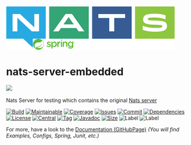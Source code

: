 ![logo](src/test/resources/nats-spring.png)

# nats-server-embedded

[![](https://img.shields.io/static/v1?label=Sponsor&message=%E2%9D%A4&logo=GitHub&color=%23fe8e86)](https://github.com/sponsors/YunaBraska)

Nats Server for testing which contains the original [Nats server](https://github.com/nats-io/nats-server)

[![Build][build_shield]][build_link]
[![Maintainable][maintainable_shield]][maintainable_link]
[![Coverage][coverage_shield]][coverage_link]
[![Issues][issues_shield]][issues_link]
[![Commit][commit_shield]][commit_link]
[![Dependencies][dependency_shield]][dependency_link]
[![License][license_shield]][license_link]
[![Central][central_shield]][central_link]
[![Tag][tag_shield]][tag_link]
[![Javadoc][javadoc_shield]][javadoc_link]
[![Size][size_shield]][size_shield]
![Label][label_shield]
![Label][spring_boot_3]

[build_shield]: https://github.com/YunaBraska/nats-server-embedded/workflows/Daily/badge.svg
[build_link]: https://github.com/YunaBraska/nats-server-embedded/actions?query=workflow%3ADaily
[maintainable_shield]: https://img.shields.io/codeclimate/maintainability/YunaBraska/nats-server-embedded?style=flat-square
[maintainable_link]: https://codeclimate.com/github/YunaBraska/nats-server-embedded/maintainability
[coverage_shield]: https://img.shields.io/codeclimate/coverage/YunaBraska/nats-server-embedded?style=flat-square
[coverage_link]: https://codeclimate.com/github/YunaBraska/nats-server-embedded/test_coverage
[issues_shield]: https://img.shields.io/github/issues/YunaBraska/nats-server-embedded?style=flat-square
[issues_link]: https://github.com/YunaBraska/nats-server-embedded/commits/main
[commit_shield]: https://img.shields.io/github/last-commit/YunaBraska/nats-server-embedded?style=flat-square
[commit_link]: https://github.com/YunaBraska/nats-server-embedded/issues
[license_shield]: https://img.shields.io/github/license/YunaBraska/nats-server-embedded?style=flat-square
[license_link]: https://github.com/YunaBraska/nats-server-embedded/blob/main/LICENSE
[dependency_shield]: https://img.shields.io/librariesio/github/YunaBraska/nats-server-embedded?style=flat-square
[dependency_link]: https://libraries.io/github/YunaBraska/nats-server-embedded
[central_shield]: https://img.shields.io/maven-central/v/berlin.yuna/nats-server-embedded?style=flat-square
[central_link]:https://search.maven.org/artifact/berlin.yuna/nats-server-embedded
[tag_shield]: https://img.shields.io/github/v/tag/YunaBraska/nats-server-embedded?style=flat-square
[tag_link]: https://github.com/YunaBraska/nats-server-embedded/releases
[javadoc_shield]: https://javadoc.io/badge2/berlin.yuna/nats-server-embedded/javadoc.svg?style=flat-square
[javadoc_link]: https://javadoc.io/doc/berlin.yuna/nats-server-embedded
[size_shield]: https://img.shields.io/github/repo-size/YunaBraska/nats-server-embedded?style=flat-square
[label_shield]: https://img.shields.io/badge/Yuna-QueenInside-blueviolet?style=flat-square
[gitter_shield]: https://img.shields.io/gitter/room/YunaBraska/nats-server-embedded?style=flat-square
[gitter_link]: https://gitter.im/nats-server-embedded/Lobby
[spring_boot_3]: https://img.shields.io/badge/SpringBoot-2-blueviolet?style=flat-square

For more, have a look to the [Documentation (GitHubPage)](https://yunabraska.github.io/nats-server/) *(You will find Examples, Configs, Spring, Junit, etc.)*
